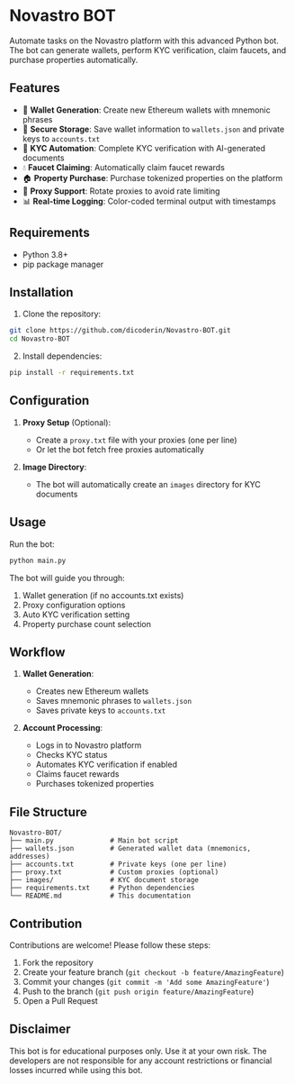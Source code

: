 # Novastro BOT

Automate tasks on the Novastro platform with this advanced Python bot. The bot can generate wallets, perform KYC verification, claim faucets, and purchase properties automatically.


## Features

- 🪪 **Wallet Generation**: Create new Ethereum wallets with mnemonic phrases
- 🔐 **Secure Storage**: Save wallet information to `wallets.json` and private keys to `accounts.txt`
- 📝 **KYC Automation**: Complete KYC verification with AI-generated documents
- 💧 **Faucet Claiming**: Automatically claim faucet rewards
- 🏠 **Property Purchase**: Purchase tokenized properties on the platform
- 🔁 **Proxy Support**: Rotate proxies to avoid rate limiting
- 📊 **Real-time Logging**: Color-coded terminal output with timestamps

## Requirements

- Python 3.8+
- pip package manager

## Installation

1. Clone the repository:
```bash
git clone https://github.com/dicoderin/Novastro-BOT.git
cd Novastro-BOT
```

2. Install dependencies:
```bash
pip install -r requirements.txt
```

## Configuration

1. **Proxy Setup** (Optional):
   - Create a `proxy.txt` file with your proxies (one per line)
   - Or let the bot fetch free proxies automatically

2. **Image Directory**:
   - The bot will automatically create an `images` directory for KYC documents

## Usage

Run the bot:
```bash
python main.py
```

The bot will guide you through:
1. Wallet generation (if no accounts.txt exists)
2. Proxy configuration options
3. Auto KYC verification setting
4. Property purchase count selection

## Workflow

1. **Wallet Generation**:
   - Creates new Ethereum wallets
   - Saves mnemonic phrases to `wallets.json`
   - Saves private keys to `accounts.txt`

2. **Account Processing**:
   - Logs in to Novastro platform
   - Checks KYC status
   - Automates KYC verification if enabled
   - Claims faucet rewards
   - Purchases tokenized properties

## File Structure

```
Novastro-BOT/
├── main.py              # Main bot script
├── wallets.json         # Generated wallet data (mnemonics, addresses)
├── accounts.txt         # Private keys (one per line)
├── proxy.txt            # Custom proxies (optional)
├── images/              # KYC document storage
├── requirements.txt     # Python dependencies
└── README.md            # This documentation
```

## Contribution

Contributions are welcome! Please follow these steps:

1. Fork the repository
2. Create your feature branch (`git checkout -b feature/AmazingFeature`)
3. Commit your changes (`git commit -m 'Add some AmazingFeature'`)
4. Push to the branch (`git push origin feature/AmazingFeature`)
5. Open a Pull Request

## Disclaimer

This bot is for educational purposes only. Use it at your own risk. The developers are not responsible for any account restrictions or financial losses incurred while using this bot.
